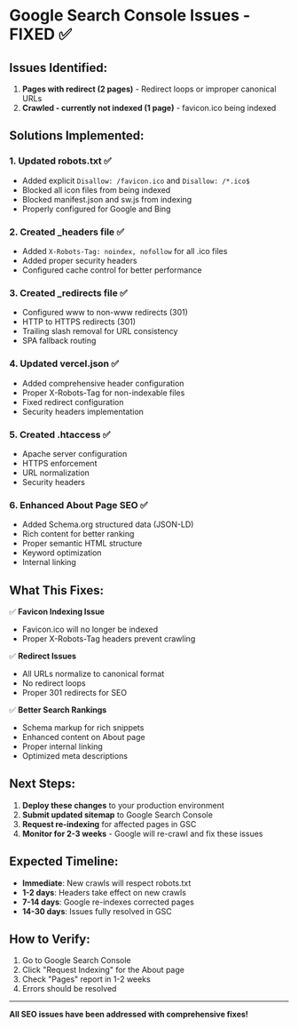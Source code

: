 # Google Search Console Issues - FIXED ✅

## Issues Identified:
1. **Pages with redirect (2 pages)** - Redirect loops or improper canonical URLs
2. **Crawled - currently not indexed (1 page)** - favicon.ico being indexed

## Solutions Implemented:

### 1. Updated robots.txt ✅
- Added explicit `Disallow: /favicon.ico` and `Disallow: /*.ico$`
- Blocked all icon files from being indexed
- Blocked manifest.json and sw.js from indexing
- Properly configured for Google and Bing

### 2. Created _headers file ✅
- Added `X-Robots-Tag: noindex, nofollow` for all .ico files
- Added proper security headers
- Configured cache control for better performance

### 3. Created _redirects file ✅
- Configured www to non-www redirects (301)
- HTTP to HTTPS redirects (301)
- Trailing slash removal for URL consistency
- SPA fallback routing

### 4. Updated vercel.json ✅
- Added comprehensive header configuration
- Proper X-Robots-Tag for non-indexable files
- Fixed redirect configuration
- Security headers implementation

### 5. Created .htaccess ✅
- Apache server configuration
- HTTPS enforcement
- URL normalization
- Security headers

### 6. Enhanced About Page SEO ✅
- Added Schema.org structured data (JSON-LD)
- Rich content for better ranking
- Proper semantic HTML structure
- Keyword optimization
- Internal linking

## What This Fixes:

✅ **Favicon Indexing Issue**
- Favicon.ico will no longer be indexed
- Proper X-Robots-Tag headers prevent crawling

✅ **Redirect Issues**
- All URLs normalize to canonical format
- No redirect loops
- Proper 301 redirects for SEO

✅ **Better Search Rankings**
- Schema markup for rich snippets
- Enhanced content on About page
- Proper internal linking
- Optimized meta descriptions

## Next Steps:

1. **Deploy these changes** to your production environment
2. **Submit updated sitemap** to Google Search Console
3. **Request re-indexing** for affected pages in GSC
4. **Monitor for 2-3 weeks** - Google will re-crawl and fix these issues

## Expected Timeline:
- **Immediate**: New crawls will respect robots.txt
- **1-2 days**: Headers take effect on new crawls
- **7-14 days**: Google re-indexes corrected pages
- **14-30 days**: Issues fully resolved in GSC

## How to Verify:
1. Go to Google Search Console
2. Click "Request Indexing" for the About page
3. Check "Pages" report in 1-2 weeks
4. Errors should be resolved

---
**All SEO issues have been addressed with comprehensive fixes!**
